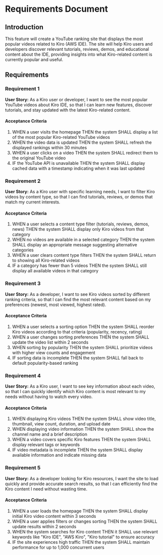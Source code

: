 # Requirements Document

## Introduction

This feature will create a YouTube ranking site that displays the most popular videos related to Kiro (AWS IDE). The site will help Kiro users and developers discover relevant tutorials, reviews, demos, and educational content about the IDE, providing insights into what Kiro-related content is currently popular and useful.

## Requirements

### Requirement 1

**User Story:** As a Kiro user or developer, I want to see the most popular YouTube videos about Kiro IDE, so that I can learn new features, discover tutorials, and stay updated with the latest Kiro-related content.

#### Acceptance Criteria

1. WHEN a user visits the homepage THEN the system SHALL display a list of the most popular Kiro-related YouTube videos
2. WHEN the video data is updated THEN the system SHALL refresh the displayed rankings within 30 minutes
3. WHEN a user clicks on a video THEN the system SHALL redirect them to the original YouTube video
4. IF the YouTube API is unavailable THEN the system SHALL display cached data with a timestamp indicating when it was last updated

### Requirement 2

**User Story:** As a Kiro user with specific learning needs, I want to filter Kiro videos by content type, so that I can find tutorials, reviews, or demos that match my current interests.

#### Acceptance Criteria

1. WHEN a user selects a content type filter (tutorials, reviews, demos, news) THEN the system SHALL display only Kiro videos from that category
2. WHEN no videos are available in a selected category THEN the system SHALL display an appropriate message suggesting alternative categories
3. WHEN a user clears content type filters THEN the system SHALL return to showing all Kiro-related videos
4. IF a category has fewer than 5 videos THEN the system SHALL still display all available videos in that category

### Requirement 3

**User Story:** As a developer, I want to see Kiro videos sorted by different ranking criteria, so that I can find the most relevant content based on my preferences (newest, most viewed, highest rated).

#### Acceptance Criteria

1. WHEN a user selects a sorting option THEN the system SHALL reorder Kiro videos according to that criteria (popularity, recency, rating)
2. WHEN a user changes sorting preferences THEN the system SHALL update the video list within 2 seconds
3. WHEN sorting by popularity THEN the system SHALL prioritize videos with higher view counts and engagement
4. IF sorting data is incomplete THEN the system SHALL fall back to default popularity-based ranking

### Requirement 4

**User Story:** As a Kiro user, I want to see key information about each video, so that I can quickly identify which Kiro content is most relevant to my needs without having to watch every video.

#### Acceptance Criteria

1. WHEN displaying Kiro videos THEN the system SHALL show video title, thumbnail, view count, duration, and upload date
2. WHEN displaying video information THEN the system SHALL show the channel name and a brief description
3. WHEN a video covers specific Kiro features THEN the system SHALL display relevant tags or keywords
4. IF video metadata is incomplete THEN the system SHALL display available information and indicate missing data

### Requirement 5

**User Story:** As a developer looking for Kiro resources, I want the site to load quickly and provide accurate search results, so that I can efficiently find the Kiro content I need without wasting time.

#### Acceptance Criteria

1. WHEN a user loads the homepage THEN the system SHALL display initial Kiro video content within 3 seconds
2. WHEN a user applies filters or changes sorting THEN the system SHALL update results within 2 seconds
3. WHEN the system searches for Kiro content THEN it SHALL use relevant keywords like "Kiro IDE", "AWS Kiro", "Kiro tutorial" to ensure accuracy
4. IF the site experiences high traffic THEN the system SHALL maintain performance for up to 1,000 concurrent users